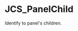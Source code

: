 <!--
   - $File: JCS_PanelChild.html $
   - $Date: 2018-10-01 19:33:53 $
   - $Revision: $
   - $Creator: Jen-Chieh Shen $
   - $Notice: See LICENSE.txt for modification and distribution information
   -                   Copyright © 2018 by Shen, Jen-Chieh $
-->


<div id="content-header">
  <h1>JCS_PanelChild</h1>
</div>

<p>
  Identify to panel's children.
</p>
